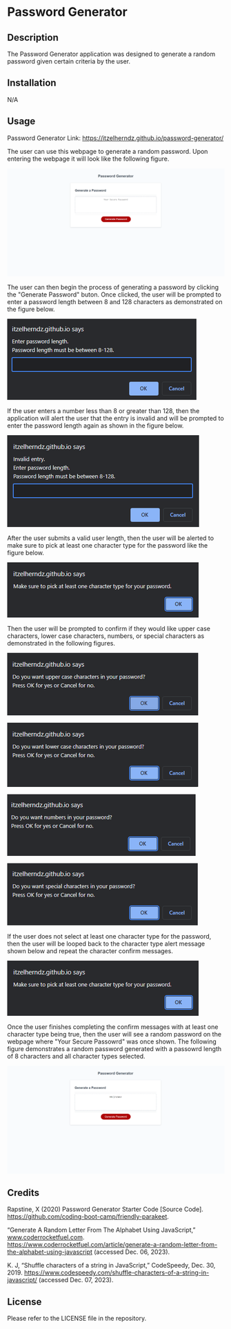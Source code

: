 # Password Generator

## Description

The Password Generator application was designed to generate a random password given certain criteria by the user. 

## Installation

N/A

## Usage

Password Generator Link: https://itzelherndz.github.io/password-generator/

The user can use this webpage to generate a random password. Upon entering the webpage it will look like the following figure. 

![Screenshot Initial](assets/images/screenshot-password-gen.png)

The user can then begin the process of generating a password by clicking the "Generate Password" buton. Once clicked, the user will be prompted to enter a password length between 8 and 128 characters as demonstrated on the figure below. 

![Screenshot Length Prompt](assets/images/screenshot-length.png)

If the user enters a number less than 8 or greater than 128, then the application will alert the user that the entry is invalid and will be prompted to enter the password length again as shown in the figure below. 

![Screenshot Length Invalid Entry](assets/images/screenshot-length-invalid.png)

After the user submits a valid user length, then the user will be alerted to make sure to pick at least one character type for the password like the figure below. 

![Screenshot Character Type Alert](assets/images/screenshot-alert.png)

Then the user will be prompted to confirm if they would like upper case characters, lower case characters, numbers, or special characters as demonstrated in the following figures. 

![Screenshot Upper Case Characters Confirm](assets/images/screenshot-upper.png)

![Screenshot Lower Case Characters Confirm](assets/images/screenshot-lower.png)

![Screenshot Numbers Characters Confirm](assets/images/screenshot-numbers.png)

![Screenshot Special Characters Confirm](assets/images/screenshot-special.png)

If the user does not select at least one character type for the password, then the user will be looped back to the character type alert message shown below and repeat the character confirm messages.

![Screenshot Character Type Alert](assets/images/screenshot-alert.png)

Once the user finishes completing the confirm messages with at least one character type being true, then the user will see a random password on the webpage where "Your Secure Passowrd" was once shown. The following figure demonstrates a random password generated with a passowrd length of 8 characters and all character types selected. 

![Screenshot Result](assets/images/screenshot-password-gen-final.png)

## Credits

Rapstine, X (2020) Password Generator Starter Code [Source Code]. https://github.com/coding-boot-camp/friendly-parakeet.

“Generate A Random Letter From The Alphabet Using JavaScript,” www.coderrocketfuel.com. https://www.coderrocketfuel.com/article/generate-a-random-letter-from-the-alphabet-using-javascript (accessed Dec. 06, 2023).

K. J, “Shuffle characters of a string in JavaScript,” CodeSpeedy, Dec. 30, 2019. https://www.codespeedy.com/shuffle-characters-of-a-string-in-javascript/ (accessed Dec. 07, 2023).

## License

Please refer to the LICENSE file in the repository.
